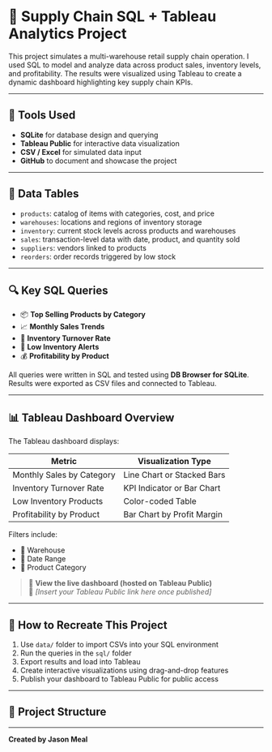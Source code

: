 # 🧠 Supply Chain SQL + Tableau Analytics Project

This project simulates a multi-warehouse retail supply chain operation. I used SQL to model and analyze data across product sales, inventory levels, and profitability. The results were visualized using Tableau to create a dynamic dashboard highlighting key supply chain KPIs.

---

## 🔧 Tools Used

- **SQLite** for database design and querying
- **Tableau Public** for interactive data visualization
- **CSV / Excel** for simulated data input
- **GitHub** to document and showcase the project

---

## 📂 Data Tables

- `products`: catalog of items with categories, cost, and price
- `warehouses`: locations and regions of inventory storage
- `inventory`: current stock levels across products and warehouses
- `sales`: transaction-level data with date, product, and quantity sold
- `suppliers`: vendors linked to products
- `reorders`: order records triggered by low stock

---

## 🔍 Key SQL Queries

- 📦 **Top Selling Products by Category**
- 📈 **Monthly Sales Trends**
- 🔄 **Inventory Turnover Rate**
- 🚨 **Low Inventory Alerts**
- 💰 **Profitability by Product**

All queries were written in SQL and tested using **DB Browser for SQLite**. Results were exported as CSV files and connected to Tableau.

---

## 📊 Tableau Dashboard Overview

The Tableau dashboard displays:

| Metric                      | Visualization Type         |
|----------------------------|----------------------------|
| Monthly Sales by Category  | Line Chart or Stacked Bars |
| Inventory Turnover Rate    | KPI Indicator or Bar Chart |
| Low Inventory Products     | Color-coded Table          |
| Profitability by Product   | Bar Chart by Profit Margin |

Filters include:  
- 🏢 Warehouse  
- 📅 Date Range  
- 🎯 Product Category  

> 📍 **View the live dashboard (hosted on Tableau Public)**  
> 🔗 *[Insert your Tableau Public link here once published]*

---

## 🚀 How to Recreate This Project

1. Use `data/` folder to import CSVs into your SQL environment
2. Run the queries in the `sql/` folder
3. Export results and load into Tableau
4. Create interactive visualizations using drag-and-drop features
5. Publish your dashboard to Tableau Public for public access

---

## 📁 Project Structure

---

**Created by Jason Meal**
